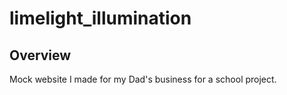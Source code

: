 # limelight_illumination

## Overview
Mock website I made for my Dad's business for a school project.
